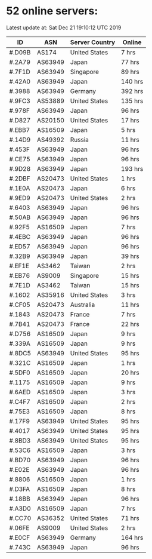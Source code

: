 # 52 online servers:

Latest update at: Sat Dec 21 19:10:12 UTC 2019

| ID | ASN | Server Country | Online |
| -- | --- | -------------- | ------ |
| #.D09B | AS174 | United States | 7 hrs |
| #.2A79 | AS63949 | Japan | 77 hrs |
| #.7F1D | AS63949 | Singapore | 89 hrs |
| #.42A0 | AS63949 | Japan | 140 hrs |
| #.3988 | AS63949 | Germany | 392 hrs |
| #.9FC3 | AS53889 | United States | 135 hrs |
| #.978F | AS63949 | Japan | 96 hrs |
| #.D827 | AS20150 | United States | 17 hrs |
| #.EBB7 | AS16509 | Japan | 5 hrs |
| #.14D9 | AS49392 | Russia | 11 hrs |
| #.453F | AS63949 | Japan | 96 hrs |
| #.CE75 | AS63949 | Japan | 96 hrs |
| #.9D28 | AS63949 | Japan | 193 hrs |
| #.2DBF | AS20473 | United States | 1 hrs |
| #.1E0A | AS20473 | Japan | 6 hrs |
| #.9ED9 | AS20473 | United States | 2 hrs |
| #.6403 | AS63949 | Japan | 96 hrs |
| #.50AB | AS63949 | Japan | 96 hrs |
| #.92F5 | AS16509 | Japan | 7 hrs |
| #.4EBC | AS63949 | Japan | 96 hrs |
| #.ED57 | AS63949 | Japan | 96 hrs |
| #.32B9 | AS63949 | Japan | 39 hrs |
| #.EF1E | AS3462 | Taiwan | 2 hrs |
| #.EB76 | AS9009 | Singapore | 15 hrs |
| #.7E1D | AS3462 | Taiwan | 15 hrs |
| #.1602 | AS35916 | United States | 3 hrs |
| #.CF05 | AS20473 | Australia | 11 hrs |
| #.1843 | AS20473 | France | 7 hrs |
| #.7B41 | AS20473 | France | 22 hrs |
| #.D756 | AS16509 | Japan | 9 hrs |
| #.339A | AS16509 | Japan | 9 hrs |
| #.8DC5 | AS63949 | United States | 95 hrs |
| #.321C | AS16509 | Japan | 1 hrs |
| #.5DF0 | AS16509 | Japan | 20 hrs |
| #.1175 | AS16509 | Japan | 9 hrs |
| #.6AED | AS16509 | Japan | 3 hrs |
| #.C4F7 | AS16509 | Japan | 2 hrs |
| #.75E3 | AS16509 | Japan | 8 hrs |
| #.17F9 | AS63949 | United States | 95 hrs |
| #.4017 | AS63949 | United States | 95 hrs |
| #.8BD3 | AS63949 | United States | 95 hrs |
| #.53C6 | AS16509 | Japan | 3 hrs |
| #.BD70 | AS63949 | Japan | 96 hrs |
| #.E02E | AS63949 | Japan | 96 hrs |
| #.8806 | AS16509 | Japan | 1 hrs |
| #.D3FA | AS16509 | Japan | 8 hrs |
| #.18BB | AS63949 | Japan | 96 hrs |
| #.A3D0 | AS16509 | Japan | 7 hrs |
| #.CC70 | AS36352 | United States | 71 hrs |
| #.06FE | AS9009 | United States | 2 hrs |
| #.E0CF | AS63949 | Germany | 164 hrs |
| #.743C | AS63949 | Japan | 96 hrs |

